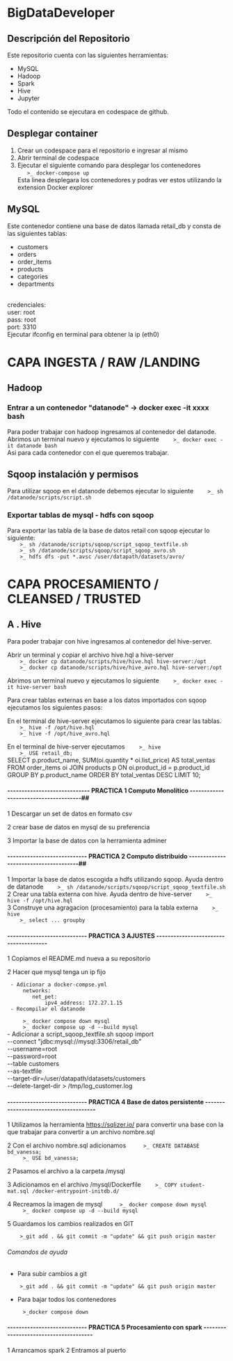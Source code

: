 # BigDataDeveloper

## Descripción del Repositorio
Este repositorio cuenta con las siguientes herramientas:

- MySQL
- Hadoop
- Spark
- Hive
- Jupyter

Todo el contenido se ejecutara en codespace de github.

## Desplegar container

1. Crear un codespace para el repositorio e ingresar al mismo
2. Abrir terminal de codespace
3. Ejecutar el siguiente comando para desplegar los contenedores<br>
```    >_ docker-compose up     ``` <br>
Esta linea desplegara los contenedores y podras ver estos utilizando la extension Docker explorer

## MySQL
Este contenedor contiene una base de datos llamada retail_db y consta de las siguientes tablas: <br>
- customers
- orders
- order_items
- products
- categories
- departments
<br>
credenciales:
<br>
user: root
<br>
pass: root
<br>
port: 3310
<br>
Ejecutar ifconfig en terminal para obtener la ip (eth0)

# CAPA INGESTA / RAW /LANDING 
## Hadoop
### Entrar a un contenedor "datanode"  -> docker exec -it xxxx bash
Para poder trabajar con hadoop ingresamos al contenedor del datanode. <br>
Abrimos un terminal nuevo y ejecutamos lo siguiente
```     >_ docker exec -it datanode bash     ``` <br> 
Asi para cada contenedor con el que queremos trabajar. <br>

## Sqoop instalación y permisos 
Para utilizar sqoop en el datanode debemos ejecutar lo siguiente
```     >_ sh /datanode/scripts/script.sh     ``` <br> 

###  Exportar tablas de mysql - hdfs con sqoop
Para exportar las tabla de la base de datos retail con sqoop ejecutar lo siguiente:<br>
```     >_ sh /datanode/scripts/sqoop/script_sqoop_textfile.sh     ```<br>
```     >_ sh /datanode/scripts/sqoop/script_sqoop_avro.sh     ``` <br>
```     >_ hdfs dfs -put *.avsc /user/datapath/datasets/avro/     ```

# CAPA PROCESAMIENTO / CLEANSED / TRUSTED
## A . Hive
Para poder trabajar con hive ingresamos al contenedor del hive-server. <br>

Abrir un terminal y copiar el archivo hive.hql a hive-server<br> 
```     >_ docker cp datanode/scripts/hive/hive.hql hive-server:/opt      ``` <br> 
```     >_ docker cp datanode/scripts/hive/hive_avro.hql hive-server:/opt      ``` <br> 

Abrimos un terminal nuevo y ejecutamos lo siguiente
```     >_ docker exec -it hive-server bash     ``` <br> 

Para crear tablas externas en base a los datos importados con sqoop ejecutamos los siguientes pasos:<br>

En el terminal de hive-server ejecutamos lo siguiente para crear las tablas. <br> 
```     >_ hive -f /opt/hive.hql    ``` <br> 
```     >_ hive -f /opt/hive_avro.hql    ``` <br> 

En el terminal de hive-server ejecutamos
```     >_ hive     ``` <br> 
```     >_ USE retail_db;         ```   <br> 
SELECT 
    p.product_name,
    SUM(oi.quantity * oi.list_price) AS total_ventas
FROM order_items oi
JOIN products p ON oi.product_id = p.product_id
GROUP BY p.product_name
ORDER BY total_ventas DESC
LIMIT 10;

#### ----------------------------- PRACTICA 1  Computo Monolítico --------------------------------------## 

1 Descargar un set de datos en formato csv

2 crear base de datos en mysql de su preferencia

3 Importar la base de datos con la herramienta adminer

#### ---------------------------- PRACTICA 2  Computo distribuido --------------------------------------##

1 Importar la base de datos escogida a hdfs utilizando sqoop. Ayuda dentro de datanode
```     >_ sh /datanode/scripts/sqoop/script_sqoop_textfile.sh    ``` <br> 
2 Crear una tabla externa con hive. Ayuda dentro de hive-server
```     >_ hive -f /opt/hive.hql    ``` <br> 
3 Construye una agragacion (procesamiento) para la tabla externa
```     >_ hive     ``` <br> 
```     >_ select ... groupby     ``` <br> 

#### ---------------------------- PRACTICA 3  AJUSTES --------------------------------------
1 Copiamos el README.md nueva a su repositorio 

2 Hacer que mysql tenga un ip fijo

     - Adicionar a docker-compse.yml
         networks:
            net_pet:
                ipv4_address: 172.27.1.15
     - Recompilar el datanode 
```     >_ docker compose down mysql``` <br> 
```     >_ docker compose up -d --build mysql``` <br> 
     - Adicionar a script_sqoop_textfile.sh
     sqoop import \
            --connect "jdbc:mysql://mysql:3306/retail_db" \
            --username=root \
            --password=root \
            --table customers \
            --as-textfile \
            --target-dir=/user/datapath/datasets/customers \
            --delete-target-dir > /tmp/log_customer.log


#### ---------------------------- PRACTICA 4  Base de datos persistente --------------------------------------

1 Utilizamos la herramienta https://sqlizer.io/ para convertir una base con la que trabajar para convertir a un archivo nombre.sql

2 Con el archivo nombre.sql adicionamos 
```     >_ CREATE DATABASE bd_vanessa;``` <br> 
```     >_ USE bd_vanessa;``` <br> 

2 Pasamos el archivo a la carpeta  /mysql 

3 Adicionamos en el archivo /mysql/Dockerfile 
```     >_ COPY student-mat.sql /docker-entrypoint-initdb.d/    ``` <br> 

4 Recreamos la imagen de mysql 
```     >_ docker compose down mysql``` <br> 
```     >_ docker compose up -d --build mysql``` <br> 

5 Guardamos los cambios realizados en GIT 

```     >_git add . && git commit -m "update" && git push origin master ``` <br> 

###### Comandos de ayuda

- Para subir cambios a git

```     >_git add . && git commit -m "update" && git push origin master ``` <br> 

- Para bajar todos los contenedores

```     >_docker compose down``` <br> 


#### ---------------------------- PRACTICA 5  Procesamiento con spark --------------------------------------

1  Arrancamos spark 
2 Entramos al puerto 